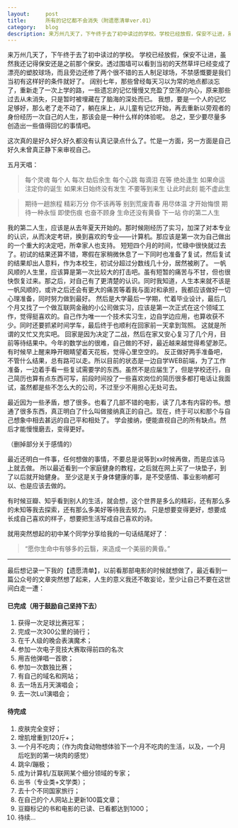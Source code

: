 ```yaml
---
layout:     post
title:      所有的记忆都不会消失（附遗愿清单ver.01）
category:   blog
description: 来万州几天了，下午终于去了初中读过的学校。学校已经放假，保安不让进，虽然我还记得保安还是之前那个保安。
---
```



来万州几天了，下午终于去了初中读过的学校。
学校已经放假，保安不让进，虽然我还记得保安还是之前那个保安。透过围墙可以看到当初的天然草坪已经变成了漂亮的塑胶球场，而且旁边还修了两个很不错的五人制足球场，不禁感慨要是我们当初有这样好的条件就好了。
阔别七年，那些曾经每天习以为常的地点都淡忘了，重新走了一次上学的路，一些遗忘的记忆慢慢又充盈了空荡的内心，原来那些过去从未消失，只是暂时被埋藏在了脑海的深处而已。
我想，要是一个人的记忆足够好，那么老了走不动了，躺在床上，从儿童有记忆开始，再去重新以旁观者的身份经历一次自己的人生，那该会是一种什么样的体验呢。
总之，至少要尽量多创造出一些值得回忆的事情吧。

这次真的是好久好久好久都没有认真记录点什么了。忙是一方面，另一方面是自己好久未曾真正静下来审视自己。

五月天唱：
>每个灵魂 每个人 每次 劫后余生
每个心跳 每滴泪 在等 绝处逢生
如果命运注定你的诞生 如果末日始终没有发生
不要等到来生 让此时此刻 能不虚此生

>期待一趟旅程 精彩万分 你不该再等
别到荒废青春 用尽体温 才开始悔恨
期待一种永恒 即使伤痕 也奋不顾身
生命还没有黄昏 下一站 你的第二人生

我的第二人生，应该是从去年夏天开始的。那时候刚经历了实习，加深了对本专业的认识，从而决定考研，换到喜欢的专业——计算机。那应该是第一次为自己做出的一个重大的决定吧，所幸家人也支持。
短短四个月的时间，忙碌中很快就过去了。初试的结果还算不错，寒假在家稍微休息了一下同时也准备了复试，然后复试的结果却出人意料，作为本校生，初试分超过分数线几十分，居然被刷了。
一帆风顺的人生里，应该算是第一次比较大的打击吧。虽有短暂的痛苦与不甘，但也很快恢复过来。那之后，对自己有了更清楚的认识。同时我知道，人生本来就不该是一帆风顺的，或许之后还会有更大的痛苦等着我与面对和承担，我都应该做好一切心理准备，同时努力做到最好。
然后是大学最后一学期，忙着毕业设计，最后几个月又找了一个做互联网金融的小公司做实习，应该是第一次正式在这个领域工作，觉得挺喜欢的。自己作为唯一一个技术实习生，边自学边应用，也算收获不少。同时还要抓紧时间学车，最后终于也顺利在回家前一天拿到驾照。
这就是所谓的又忙又充实吧。
回家是因为决定了二战，然后在家又安心复习了几个月，目前等待结果中。今年的数学出的很难，自己做的不好，最近越来越觉得希望渺茫。有时候早上醒来睁开眼睛望着天花板，觉得心里空空的。
反正做好两手准备吧，不管什么结果，总有路可以走。所以目前的状态是一边自学WEB前端，为了工作准备，一边着手看一些复试需要学的东西。虽然不是应届生了，但是学校还行，自己简历也算有点东西可写，前段时间投了一些喜欢岗位的简历很多都打电话让我面试，虽然都是些不怎么大的公司，不过至少不用担心无处可去。
 
最近因为一些矛盾，想了很多。也看了几部不错的电影，读了几本有内容的书。想通了很多东西，真正明白了什么叫做接纳真正的自己。现在，终于可以和那个与自己想象中相去甚远的自己平和相处了。
学会接纳，便能直视自己的所有缺点。然后才能慢慢磨去，变得更好。

（删掉部分关于感情的）

最近还明白一件事，任何想做的事情，不要总是说等到xx时候再做，而是应该马上就去做。
所以最近看到一个家庭健身的教程，之后就在网上买了一块垫子，到了以后就开始健身。
至少这是关于身体健康的事，是不受感情、事业影响都可以、也是应该去做的。

有时候豆瓣、知乎看到别人的生活，就会想，这个世界是多么的精彩，还有那么多的未知等我去探索，还有那么多美好等待我去努力。
只是想要变得更好，想要成长成自己喜欢的样子，想要把生活写成自己喜欢的诗。
 
就用突然想起的初中某个同学分享给我的一句话结尾好了：
>“愿你生命中有够多的云翳，来造成一个美丽的黄昏。”



---------------------------------------------------------------
最后想记录一下我的【遗愿清单】，以前看那部电影的时候就想做了，最近看到一篇公众号的文章突然想了起来，人生的意义我还不敢妄论，至少让自己不要在这世间白走一遭：
#### 已完成（用于鼓励自己坚持下去）
1. 获得一次足球比赛冠军；
2. 完成一次300公里的骑行；
3. 在千人级的晚会表演魔术；
4. 参加一次电子竞技大赛取得前四的名次
5. 用吉他弹唱一首歌；
6. 参加一次数独比赛；
7. 有自己的域名和网站；
8. 去一场五月天演唱会；
9. 去一次Lu1演唱会；

#### 待完成
1. 皮肤完全变好；
2. 增肌增重到120斤+；
3. 一个月不吃肉；（作为肉食动物想体验下一个月不吃肉的生活，以及，一个月后吃到的第一块肉的感觉）
4. 跳伞/蹦极；
5. 成为计算机/互联网某个细分领域的专家；
6. 出书（专业类+文学类）；
7. 去十个不同国家旅行；
8. 在自己的个人网站上更新100篇文章；
9. 豆瓣标记的书和电影的已读、已看都达到1000；
10. 待续...
